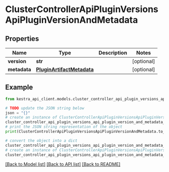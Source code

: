 # ClusterControllerApiPluginVersionsApiPluginVersionAndMetadata


## Properties

Name | Type | Description | Notes
------------ | ------------- | ------------- | -------------
**version** | **str** |  | [optional] 
**metadata** | [**PluginArtifactMetadata**](PluginArtifactMetadata.md) |  | [optional] 

## Example

```python
from kestra_api_client.models.cluster_controller_api_plugin_versions_api_plugin_version_and_metadata import ClusterControllerApiPluginVersionsApiPluginVersionAndMetadata

# TODO update the JSON string below
json = "{}"
# create an instance of ClusterControllerApiPluginVersionsApiPluginVersionAndMetadata from a JSON string
cluster_controller_api_plugin_versions_api_plugin_version_and_metadata_instance = ClusterControllerApiPluginVersionsApiPluginVersionAndMetadata.from_json(json)
# print the JSON string representation of the object
print(ClusterControllerApiPluginVersionsApiPluginVersionAndMetadata.to_json())

# convert the object into a dict
cluster_controller_api_plugin_versions_api_plugin_version_and_metadata_dict = cluster_controller_api_plugin_versions_api_plugin_version_and_metadata_instance.to_dict()
# create an instance of ClusterControllerApiPluginVersionsApiPluginVersionAndMetadata from a dict
cluster_controller_api_plugin_versions_api_plugin_version_and_metadata_from_dict = ClusterControllerApiPluginVersionsApiPluginVersionAndMetadata.from_dict(cluster_controller_api_plugin_versions_api_plugin_version_and_metadata_dict)
```
[[Back to Model list]](../README.md#documentation-for-models) [[Back to API list]](../README.md#documentation-for-api-endpoints) [[Back to README]](../README.md)


